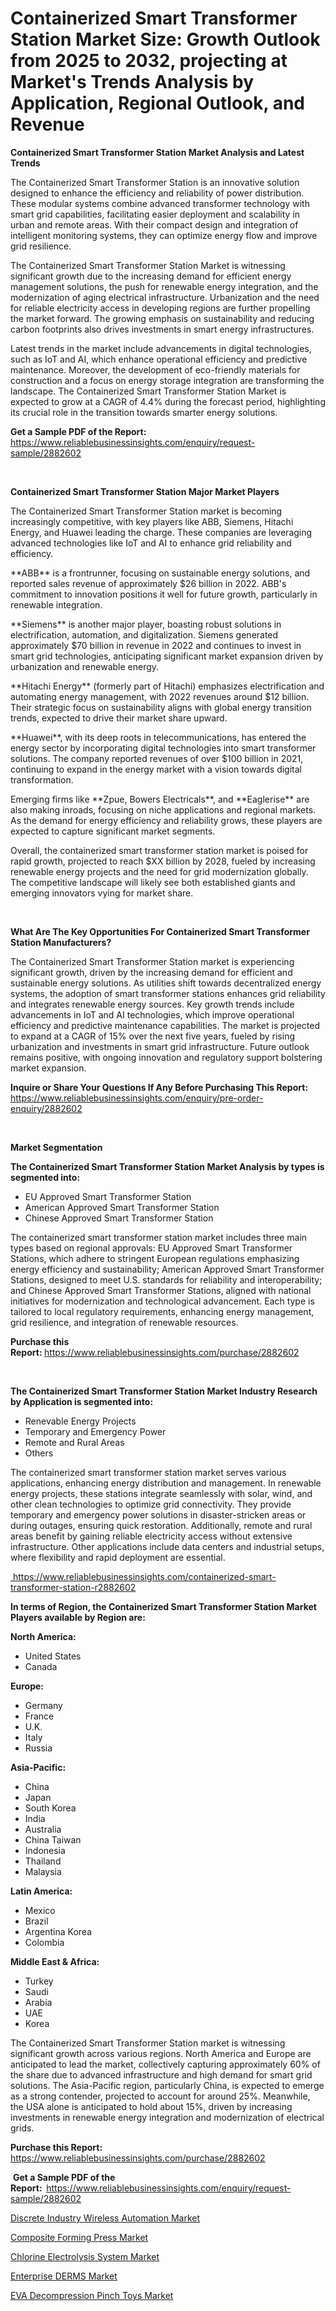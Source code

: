 <p><h1>Containerized Smart Transformer Station Market Size: Growth Outlook from 2025 to 2032, projecting at Market's Trends Analysis by Application, Regional Outlook, and Revenue</h1></p><p><strong>Containerized Smart Transformer Station Market Analysis and Latest Trends</strong></p>
<p><p>The Containerized Smart Transformer Station is an innovative solution designed to enhance the efficiency and reliability of power distribution. These modular systems combine advanced transformer technology with smart grid capabilities, facilitating easier deployment and scalability in urban and remote areas. With their compact design and integration of intelligent monitoring systems, they can optimize energy flow and improve grid resilience.</p><p>The Containerized Smart Transformer Station Market is witnessing significant growth due to the increasing demand for efficient energy management solutions, the push for renewable energy integration, and the modernization of aging electrical infrastructure. Urbanization and the need for reliable electricity access in developing regions are further propelling the market forward. The growing emphasis on sustainability and reducing carbon footprints also drives investments in smart energy infrastructures.</p><p>Latest trends in the market include advancements in digital technologies, such as IoT and AI, which enhance operational efficiency and predictive maintenance. Moreover, the development of eco-friendly materials for construction and a focus on energy storage integration are transforming the landscape. The Containerized Smart Transformer Station Market is expected to grow at a CAGR of 4.4% during the forecast period, highlighting its crucial role in the transition towards smarter energy solutions.</p></p>
<p><strong>Get a Sample PDF of the Report:&nbsp;</strong> <a href="https://www.reliablebusinessinsights.com/enquiry/request-sample/2882602?utm_campaign=97&utm_medium=2&utm_source=Github&utm_content=ia&utm_term=13032025&utm_id=containerized-smart-transformer-station">https://www.reliablebusinessinsights.com/enquiry/request-sample/2882602</a></p>
<p>&nbsp;</p>
<p><strong>Containerized Smart Transformer Station Major Market Players</strong></p>
<p><p>The Containerized Smart Transformer Station market is becoming increasingly competitive, with key players like ABB, Siemens, Hitachi Energy, and Huawei leading the charge. These companies are leveraging advanced technologies like IoT and AI to enhance grid reliability and efficiency.</p><p>**ABB** is a frontrunner, focusing on sustainable energy solutions, and reported sales revenue of approximately $26 billion in 2022. ABB's commitment to innovation positions it well for future growth, particularly in renewable integration.</p><p>**Siemens** is another major player, boasting robust solutions in electrification, automation, and digitalization. Siemens generated approximately $70 billion in revenue in 2022 and continues to invest in smart grid technologies, anticipating significant market expansion driven by urbanization and renewable energy.</p><p>**Hitachi Energy** (formerly part of Hitachi) emphasizes electrification and automating energy management, with 2022 revenues around $12 billion. Their strategic focus on sustainability aligns with global energy transition trends, expected to drive their market share upward.</p><p>**Huawei**, with its deep roots in telecommunications, has entered the energy sector by incorporating digital technologies into smart transformer solutions. The company reported revenues of over $100 billion in 2021, continuing to expand in the energy market with a vision towards digital transformation.</p><p>Emerging firms like **Zpue, Bowers Electricals**, and **Eaglerise** are also making inroads, focusing on niche applications and regional markets. As the demand for energy efficiency and reliability grows, these players are expected to capture significant market segments.</p><p>Overall, the containerized smart transformer station market is poised for rapid growth, projected to reach $XX billion by 2028, fueled by increasing renewable energy projects and the need for grid modernization globally. The competitive landscape will likely see both established giants and emerging innovators vying for market share.</p></p>
<p>&nbsp;</p>
<p><strong>What Are The Key Opportunities For Containerized Smart Transformer Station Manufacturers?</strong></p>
<p><p>The Containerized Smart Transformer Station market is experiencing significant growth, driven by the increasing demand for efficient and sustainable energy solutions. As utilities shift towards decentralized energy systems, the adoption of smart transformer stations enhances grid reliability and integrates renewable energy sources. Key growth trends include advancements in IoT and AI technologies, which improve operational efficiency and predictive maintenance capabilities. The market is projected to expand at a CAGR of 15% over the next five years, fueled by rising urbanization and investments in smart grid infrastructure. Future outlook remains positive, with ongoing innovation and regulatory support bolstering market expansion.</p></p>
<p><strong>Inquire or Share Your Questions If Any Before Purchasing This Report:</strong> <a href="https://www.reliablebusinessinsights.com/enquiry/pre-order-enquiry/2882602?utm_campaign=97&utm_medium=2&utm_source=Github&utm_content=ia&utm_term=13032025&utm_id=containerized-smart-transformer-station">https://www.reliablebusinessinsights.com/enquiry/pre-order-enquiry/2882602</a></p>
<p>&nbsp;</p>
<p><strong>Market Segmentation</strong></p>
<p><strong>The Containerized Smart Transformer Station Market Analysis by types is segmented into:</strong></p>
<p><ul><li>EU Approved Smart Transformer Station</li><li>American Approved Smart Transformer Station</li><li>Chinese Approved Smart Transformer Station</li></ul></p>
<p><p>The containerized smart transformer station market includes three main types based on regional approvals: EU Approved Smart Transformer Stations, which adhere to stringent European regulations emphasizing energy efficiency and sustainability; American Approved Smart Transformer Stations, designed to meet U.S. standards for reliability and interoperability; and Chinese Approved Smart Transformer Stations, aligned with national initiatives for modernization and technological advancement. Each type is tailored to local regulatory requirements, enhancing energy management, grid resilience, and integration of renewable resources.</p></p>
<p><strong>Purchase this Report:&nbsp;</strong><a href="https://www.reliablebusinessinsights.com/purchase/2882602?utm_campaign=97&utm_medium=2&utm_source=Github&utm_content=ia&utm_term=13032025&utm_id=containerized-smart-transformer-station">https://www.reliablebusinessinsights.com/purchase/2882602</a></p>
<p>&nbsp;</p>
<p><strong>The Containerized Smart Transformer Station Market Industry Research by Application is segmented into:</strong></p>
<p><ul><li>Renevable Energy Projects</li><li>Temporary and Emergency Power</li><li>Remote and Rural Areas</li><li>Others</li></ul></p>
<p><p>The containerized smart transformer station market serves various applications, enhancing energy distribution and management. In renewable energy projects, these stations integrate seamlessly with solar, wind, and other clean technologies to optimize grid connectivity. They provide temporary and emergency power solutions in disaster-stricken areas or during outages, ensuring quick restoration. Additionally, remote and rural areas benefit by gaining reliable electricity access without extensive infrastructure. Other applications include data centers and industrial setups, where flexibility and rapid deployment are essential.</p></p>
<p><a href="https://www.reliablebusinessinsights.com/containerized-smart-transformer-station-r2882602?utm_campaign=97&utm_medium=2&utm_source=Github&utm_content=ia&utm_term=13032025&utm_id=containerized-smart-transformer-station">&nbsp;https://www.reliablebusinessinsights.com/containerized-smart-transformer-station-r2882602</a></p>
<p><strong>In terms of Region, the Containerized Smart Transformer Station Market Players available by Region are:</strong></p>
<p>
    <p> <strong> North America: </strong>
        <ul>
            <li>United States</li>
            <li>Canada</li>
        </ul>
        </p> 
    <p> <strong> Europe: </strong>
        <ul>
            <li>Germany</li>
            <li>France</li>
            <li>U.K.</li>
            <li>Italy</li>
            <li>Russia</li>
        </ul>
        </p> 
    <p> <strong> Asia-Pacific: </strong>
        <ul>
            <li>China</li>
            <li>Japan</li>
            <li>South Korea</li>
            <li>India</li>
            <li>Australia</li>
            <li>China Taiwan</li>
            <li>Indonesia</li>
            <li>Thailand</li>
            <li>Malaysia</li>
        </ul>
        </p> 
    <p> <strong> Latin America: </strong>
        <ul>
            <li>Mexico</li>
            <li>Brazil</li>
            <li>Argentina Korea</li>
            <li>Colombia</li>
        </ul>
        </p> 
    <p> <strong> Middle East & Africa: </strong>
        <ul>
            <li>Turkey</li>
            <li>Saudi</li>
            <li>Arabia</li>
            <li>UAE</li>
            <li>Korea</li>
        </ul>
    </p>
    </p>
<p><p>The Containerized Smart Transformer Station market is witnessing significant growth across various regions. North America and Europe are anticipated to lead the market, collectively capturing approximately 60% of the share due to advanced infrastructure and high demand for smart grid solutions. The Asia-Pacific region, particularly China, is expected to emerge as a strong contender, projected to account for around 25%. Meanwhile, the USA alone is anticipated to hold about 15%, driven by increasing investments in renewable energy integration and modernization of electrical grids.</p></p>
<p><strong>Purchase this Report: </strong><a href="https://www.reliablebusinessinsights.com/purchase/2882602?utm_campaign=97&utm_medium=2&utm_source=Github&utm_content=ia&utm_term=13032025&utm_id=containerized-smart-transformer-station">https://www.reliablebusinessinsights.com/purchase/2882602</a></p>
<p>&nbsp;<strong>Get a Sample PDF of the Report:&nbsp;&nbsp;</strong><a href="https://www.reliablebusinessinsights.com/enquiry/request-sample/2882602?utm_campaign=97&utm_medium=2&utm_source=Github&utm_content=ia&utm_term=13032025&utm_id=containerized-smart-transformer-station">https://www.reliablebusinessinsights.com/enquiry/request-sample/2882602</a></p>
<p><strong></strong></p>
<p><p><a href="https://github.com/cordaysamaya/Market-Research-Report-List-1/blob/main/discrete-industry-wireless-automation-market.md?utm_campaign=97&utm_medium=2&utm_source=Github&utm_content=ia&utm_term=13032025&utm_id=containerized-smart-transformer-station">Discrete Industry Wireless Automation Market</a></p><p><a href="https://github.com/kuciakkukalo/Market-Research-Report-List-1/blob/main/composite-forming-press-market.md?utm_campaign=97&utm_medium=2&utm_source=Github&utm_content=ia&utm_term=13032025&utm_id=containerized-smart-transformer-station">Composite Forming Press Market</a></p><p><a href="https://github.com/muoioconzej8/Market-Research-Report-List-1/blob/main/chlorine-electrolysis-system-market.md?utm_campaign=97&utm_medium=2&utm_source=Github&utm_content=ia&utm_term=13032025&utm_id=containerized-smart-transformer-station">Chlorine Electrolysis System Market</a></p><p><a href="https://github.com/obajimlaweh59/Market-Research-Report-List-1/blob/main/enterprise-derms-market.md?utm_campaign=97&utm_medium=2&utm_source=Github&utm_content=ia&utm_term=13032025&utm_id=containerized-smart-transformer-station">Enterprise DERMS Market</a></p><p><a href="https://github.com/botocniveda/Market-Research-Report-List-1/blob/main/eva-decompression-pinch-toys-market.md?utm_campaign=97&utm_medium=2&utm_source=Github&utm_content=ia&utm_term=13032025&utm_id=containerized-smart-transformer-station">EVA Decompression Pinch Toys Market</a></p></p>